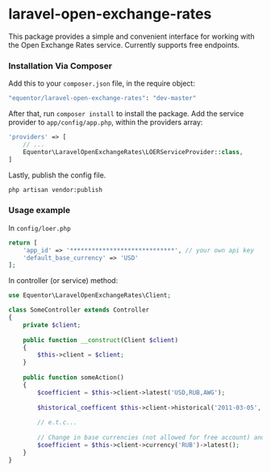 # laravel-open-exchange-rates

This package provides a simple and convenient interface for working with the Open Exchange Rates service. Currently supports free endpoints.
### Installation Via Composer

Add this to your `composer.json` file, in the require object:
```sh
"equentor/laravel-open-exchange-rates": "dev-master"
```
After that, run `composer install` to install the package.
Add the service provider to `app/config/app.php`, within the providers array:
```php
'providers' => [
    // ...
    Equentor\LaravelOpenExchangeRates\LOERServiceProvider::class,
]
```
Lastly, publish the config file.

```sh
php artisan vendor:publish
```
### Usage example
In `config/loer.php`
```php
return [
    'app_id' => '*****************************', // your own api key
    'default_base_currency' => 'USD'
];
```
In controller (or service) method:
```php
use Equentor\LaravelOpenExchangeRates\Client;

class SomeController extends Controller
{
    private $client;
    
    public function __construct(Client $client)
    {
        $this->client = $client;
    }
    
    public function someAction()
    {
        $coefficient = $this->client->latest('USD,RUB,AWG');
        
        $historical_coefficent $this->client->historical('2011-03-05', 'USD,RUB,AWG');
        
        // e.t.c...
        
        // Change in base currencies (not allowed for free account) and requests for the coefficients of all currencies relative to.
        $coefficient = $this->client->currency('RUB')->latest();
    }
}
```
